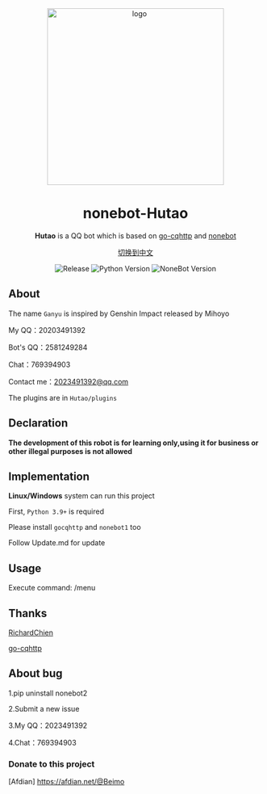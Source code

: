 <div align="center">
<img width="350" src="https://avatars.githubusercontent.com/u/66893970?s=400&u=91f7624017521f1c14401a05bb23f93792731447&v=4" alt="logo">

 
# nonebot-Hutao
 
 **Hutao** is a QQ bot which is based on [go-cqhttp](https://github.com/Mrs4s/go-cqhttp) and  [nonebot](https://github.com/nonebot/nonebot)
 
[切换到中文](https://github.com/Ganyu2007/nonebot-Ganyu/blob/main/README.md)

![Release](https://img.shields.io/badge/Release-v0.0.1-red.svg)
![Python Version](https://img.shields.io/badge/Python-3.9+-yellow.svg)
![NoneBot Version](https://img.shields.io/badge/nonebot-nonebot1-blue.svg)

</div>


## About
The name `Ganyu` is inspired by Genshin Impact released by Mihoyo

My QQ：20203491392

Bot's QQ：2581249284

Chat：769394903

Contact me：2023491392@qq.com

The plugins are in `Hutao/plugins`

## Declaration
**The development of this robot is for learning only,using it for business or other illegal purposes is not allowed**

## Implementation
**Linux/Windows** system can run this project

First, `Python 3.9+` is required

Please install `gocqhttp` and `nonebot1` too

Follow Update.md for update




## Usage
Execute command: /menu


## Thanks
[RichardChien](https://github.com/richardchien)

[go-cqhttp](https://github.com/Mrs4s/go-cqhttp)

## About bug
1.pip uninstall nonebot2

2.Submit a new issue

3.My QQ：2023491392

4.Chat：769394903
### Donate to this project
[Afdian] https://afdian.net/@Beimo
